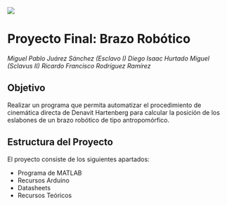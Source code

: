 ![](https://mextudia.com/wp-content/uploads/2017/12/lasalle-700x321.jpg)
# Proyecto Final: Brazo Robótico 
*Miguel Pablo Juárez Sánchez (Esclavo I)*
*Diego Isaac Hurtado Miguel (Sclavus II)*
*Ricardo Francisco Rodríguez Ramírez*

## Objetivo

Realizar un programa que permita automatizar el procedimiento de cinemática directa de Denavit Hartenberg para calcular la posición de los eslabones de un brazo robótico de tipo antropomórfico.

## Estructura del Proyecto

El proyecto consiste de los siguientes apartados:
- Programa de MATLAB
- Recursos Arduino
- Datasheets
- Recursos Teóricos
